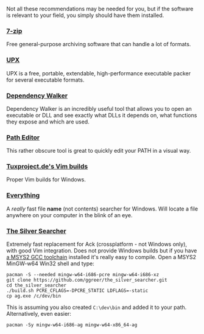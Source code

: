 Not all these recommendations may be needed for you, but if the software is relevant to your field, you simply should have them installed.

### [7-zip](http://www.7-zip.org/)

Free general-purpose archiving software that can handle a lot of formats.

### [UPX](http://upx.sourceforge.net/)

UPX is a free, portable, extendable, high-performance executable packer for several executable formats.

### [Dependency Walker](http://www.dependencywalker.com/)

Dependency Walker is an incredibly useful tool that allows you to open an executable or DLL and see exactly what DLLs it depends on, what functions they expose and which are used.

### [Path Editor](http://path-editor.software.informer.com/)

This rather obscure tool is great to quickly edit your PATH in a visual way.

### [Tuxproject.de's Vim builds](https://tuxproject.de/projects/vim/)

Proper Vim builds for Windows.

### [Everything](http://www.voidtools.com/)

A _really_ fast file __name__ (not contents) searcher for Windows. Will locate a file anywhere on your computer in the blink of an eye.

### [The Silver Searcher](https://github.com/ggreer/the_silver_searcher)

Extremely fast replacement for Ack (crossplatform - not Windows only), with good Vim integration. Does not provide Windows builds but if you have [a MSYS2 GCC toolchain](https://github.com/orlp/dev-on-windows/wiki/Installing-GCC) installed it's really easy to compile. Open a MSYS2 MinGW-w64 Win32 shell and type:

    pacman -S --needed mingw-w64-i686-pcre mingw-w64-i686-xz
    git clone https://github.com/ggreer/the_silver_searcher.git
    cd the_silver_searcher
    ./build.sh PCRE_CFLAGS=-DPCRE_STATIC LDFLAGS=-static
    cp ag.exe /c/dev/bin

This is assuming you also created `C:\dev\bin` and added it to your path. Alternatively, even easier:

    pacman -Sy mingw-w64-i686-ag mingw-w64-x86_64-ag